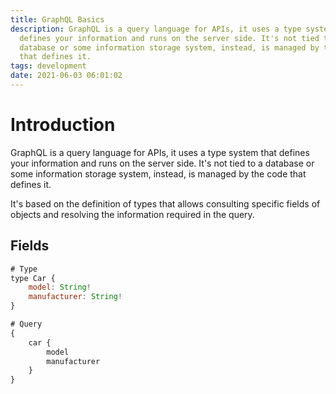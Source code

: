 ```yaml
---
title: GraphQL Basics
description: GraphQL is a query language for APIs, it uses a type system that
  defines your information and runs on the server side. It's not tied to a
  database or some information storage system, instead, is managed by the code
  that defines it.
tags: development
date: 2021-06-03 06:01:02
---
```

# Introduction

GraphQL is a query language for APIs, it uses a type system that defines your information and runs on the server side. It's not tied to a database or some information storage system, instead, is managed by the code that defines it.

It's based on the definition of types that allows consulting specific fields of objects and resolving the information required in the query.

## Fields

```js
# Type
type Car {
    model: String!
    manufacturer: String!
}

# Query
{
    car {
        model
        manufacturer
    }
}
```

